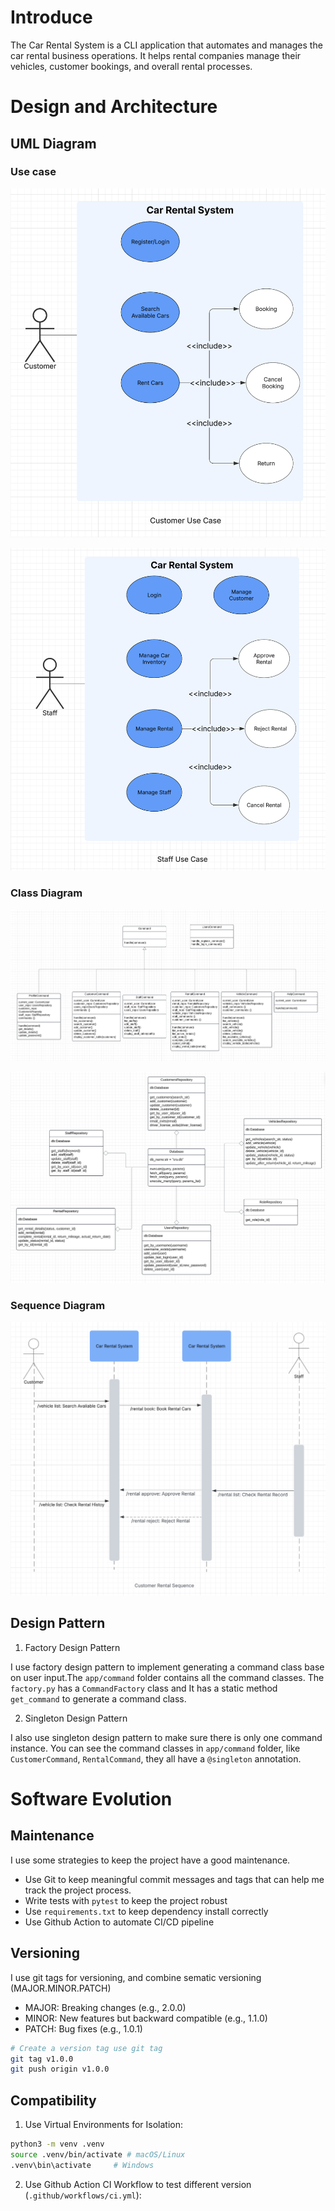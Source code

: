 # Introduce

The Car Rental System is a CLI application that automates and manages the car rental business operations. It helps rental companies manage their vehicles, customer bookings, and overall rental processes.

# Design and Architecture

## UML Diagram

### Use case

![Customer Use Case](usecase_diagram1.png)

![Staff Use Case](usecase_diagram2.png)

### Class Diagram

![Class Diagram1](class_diagram1.png)

![Class Diagram2](class_diagram2.png)

### Sequence Diagram

![Customer Booking Rental Sequence Diagram](sequence_diagram.png)

## Design Pattern

1. Factory Design Pattern

I use factory design pattern to implement generating a command class base on user input.The `app/command` folder contains all the command classes. The `factory.py` has a `CommandFactory` class and It has a static method `get_command` to generate a command class.

2. Singleton Design Pattern

I also use singleton design pattern to make sure there is only one command instance. You can see the command classes in `app/command` folder, like `CustomerCommand`, `RentalCommand`, they all have a `@singleton` annotation.

# Software Evolution

## Maintenance

I use some strategies to keep the project have a good maintenance.

- Use Git to keep meaningful commit messages and tags that can help me track the project process.
- Write tests with `pytest` to keep the project robust
- Use `requirements.txt` to keep dependency install correctly
- Use Github Action to automate CI/CD pipeline

## Versioning

I use git tags for versioning, and combine sematic versioning (MAJOR.MINOR.PATCH)

- MAJOR: Breaking changes (e.g., 2.0.0)
- MINOR: New features but backward compatible (e.g., 1.1.0)
- PATCH: Bug fixes (e.g., 1.0.1)

```bash
# Create a version tag use git tag
git tag v1.0.0
git push origin v1.0.0
```

## Compatibility

1. Use Virtual Environments for Isolation:

```bash
python3 -m venv .venv
source .venv/bin/activate # macOS/Linux
.venv\bin\activate     # Windows
```

2. Use Github Action CI Workflow to test different version (`.github/workflows/ci.yml`):
